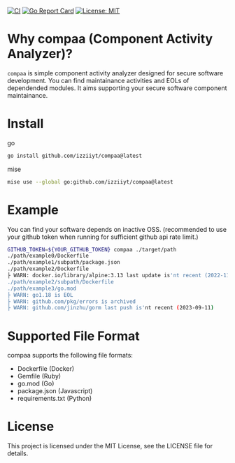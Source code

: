 [![CI][ci-img]][ci]
[![Go Report Card][go-report-img]][go-report]
[![License: MIT][license-img]][license]

# Why compaa (Component Activity Analyzer)?

`compaa` is simple component activity analyzer designed for secure software development.
You can find maintainance activities and EOLs of dependended modules.
It aims supporting your secure software component maintainance.

# Install

go
```bash
go install github.com/izziiyt/compaa@latest
```

mise
```bash
mise use --global go:github.com/izziiyt/compaa@latest
```

# Example
You can find your software depends on inactive OSS. 
(recommended to use your github token when running for sufficient github api rate limit.)

```bash
GITHUB_TOKEN=${YOUR_GITHUB_TOKEN} compaa ./target/path
./path/example0/Dockerfile
./path/example1/subpath/package.json
./path/example2/Dockerfile
├ WARN: docker.io/library/alpine:3.13 last update is'nt recent (2022-11-10)
./path/example2/subpath/Dockerfile
./path/example3/go.mod
├ WARN: go1.18 is EOL
├ WARN: github.com/pkg/errors is archived
├ WARN: github.com/jinzhu/gorm last push is'nt recent (2023-09-11)
```

# Supported File Format

compaa supports the following file formats:
- Dockerfile (Docker)
- Gemfile (Ruby)
- go.mod (Go)
- package.json (Javascript)
- requirements.txt (Python)

# License
This project is licensed under the MIT License, see the LICENSE file for details.

[ci]: https://github.com/izziiyt/compaa/actions/workflows/ci.yaml
[ci-img]: https://github.com/izziiyt/compaa/actions/workflows/ci.yml/badge.svg
[go-report]: https://goreportcard.com/report/github.com/izziiyt/compaa
[go-report-img]: https://goreportcard.com/badge/github.com/izziiyt/compaa
[license]: https://opensource.org/licenses/MIT
[license-img]: https://img.shields.io/badge/License-MIT-yellow.svg
